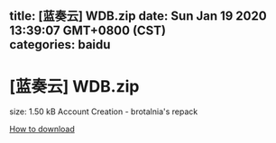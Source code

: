 
title: [蓝奏云]   WDB.zip
date: Sun Jan 19 2020 13:39:07 GMT+0800 (CST)    
categories: baidu
---

# [蓝奏云]   WDB.zip
size: 1.50 kB
 Account Creation - brotalnia's repack
 

[How to download](https://bpcam.bemobtrk.com/go/2ceec3aa-1ca2-46d6-b9ff-aaa5c184517c?jno=3836)